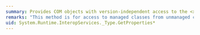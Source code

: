 ```yaml
---
summary: Provides COM objects with version-independent access to the <xref href="erload:System.Type.GetProperties"></xref> method.
remarks: "This method is for access to managed classes from unmanaged code, and should not be called from managed code.  \n  \n The <xref:System.Type.GetProperties%2A?displayProperty=fullName> method gets the properties of the current <xref:System.Type>.."
uid: System.Runtime.InteropServices._Type.GetProperties*
---
```

